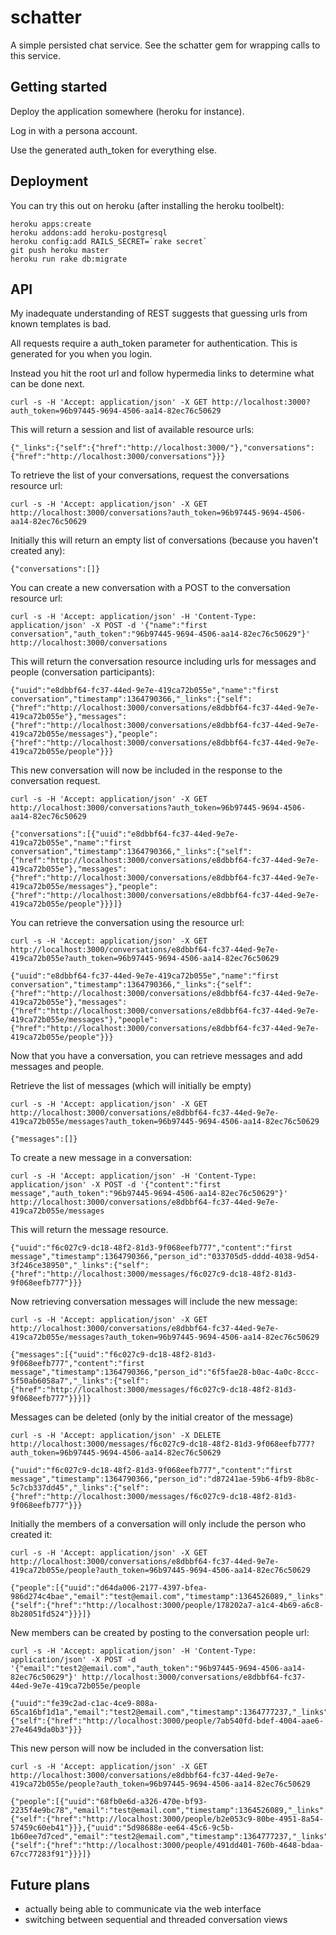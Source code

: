 # schatter

A simple persisted chat service.  See the schatter gem for wrapping calls to this service.

## Getting started

Deploy the application somewhere (heroku for instance).

Log in with a persona account.

Use the generated auth_token for everything else.

## Deployment

You can try this out on heroku (after installing the heroku toolbelt):

    heroku apps:create
    heroku addons:add heroku-postgresql
    heroku config:add RAILS_SECRET=`rake secret`
    git push heroku master
    heroku run rake db:migrate

## API

My inadequate understanding of REST suggests that guessing urls from known templates is bad.

All requests require a auth_token parameter for authentication.  This is generated for you when you login.

Instead you hit the root url and follow hypermedia links to determine what can be done next.

    curl -s -H 'Accept: application/json' -X GET http://localhost:3000?auth_token=96b97445-9694-4506-aa14-82ec76c50629

This will return a session and list of available resource urls:

    {"_links":{"self":{"href":"http://localhost:3000/"},"conversations":{"href":"http://localhost:3000/conversations"}}}

To retrieve the list of your conversations, request the conversations resource url:

    curl -s -H 'Accept: application/json' -X GET http://localhost:3000/conversations?auth_token=96b97445-9694-4506-aa14-82ec76c50629

Initially this will return an empty list of conversations (because you haven't created any):

    {"conversations":[]}

You can create a new conversation with a POST to the conversation resource url:

    curl -s -H 'Accept: application/json' -H 'Content-Type: application/json' -X POST -d '{"name":"first conversation","auth_token":"96b97445-9694-4506-aa14-82ec76c50629"}' http://localhost:3000/conversations

This will return the conversation resource including urls for messages and people (conversation participants):

    {"uuid":"e8dbbf64-fc37-44ed-9e7e-419ca72b055e","name":"first conversation","timestamp":1364790366,"_links":{"self":{"href":"http://localhost:3000/conversations/e8dbbf64-fc37-44ed-9e7e-419ca72b055e"},"messages":{"href":"http://localhost:3000/conversations/e8dbbf64-fc37-44ed-9e7e-419ca72b055e/messages"},"people":{"href":"http://localhost:3000/conversations/e8dbbf64-fc37-44ed-9e7e-419ca72b055e/people"}}}

This new conversation will now be included in the response to the conversation request.

    curl -s -H 'Accept: application/json' -X GET http://localhost:3000/conversations?auth_token=96b97445-9694-4506-aa14-82ec76c50629

    {"conversations":[{"uuid":"e8dbbf64-fc37-44ed-9e7e-419ca72b055e","name":"first conversation","timestamp":1364790366,"_links":{"self":{"href":"http://localhost:3000/conversations/e8dbbf64-fc37-44ed-9e7e-419ca72b055e"},"messages":{"href":"http://localhost:3000/conversations/e8dbbf64-fc37-44ed-9e7e-419ca72b055e/messages"},"people":{"href":"http://localhost:3000/conversations/e8dbbf64-fc37-44ed-9e7e-419ca72b055e/people"}}}]}

You can retrieve the conversation using the resource url:

    curl -s -H 'Accept: application/json' -X GET http://localhost:3000/conversations/e8dbbf64-fc37-44ed-9e7e-419ca72b055e?auth_token=96b97445-9694-4506-aa14-82ec76c50629

    {"uuid":"e8dbbf64-fc37-44ed-9e7e-419ca72b055e","name":"first conversation","timestamp":1364790366,"_links":{"self":{"href":"http://localhost:3000/conversations/e8dbbf64-fc37-44ed-9e7e-419ca72b055e"},"messages":{"href":"http://localhost:3000/conversations/e8dbbf64-fc37-44ed-9e7e-419ca72b055e/messages"},"people":{"href":"http://localhost:3000/conversations/e8dbbf64-fc37-44ed-9e7e-419ca72b055e/people"}}}

Now that you have a conversation, you can retrieve messages and add messages and people.

Retrieve the list of messages (which will initially be empty)

    curl -s -H 'Accept: application/json' -X GET http://localhost:3000/conversations/e8dbbf64-fc37-44ed-9e7e-419ca72b055e/messages?auth_token=96b97445-9694-4506-aa14-82ec76c50629

    {"messages":[]}

To create a new message in a conversation:

    curl -s -H 'Accept: application/json' -H 'Content-Type: application/json' -X POST -d '{"content":"first message","auth_token":"96b97445-9694-4506-aa14-82ec76c50629"}' http://localhost:3000/conversations/e8dbbf64-fc37-44ed-9e7e-419ca72b055e/messages

This will return the message resource.

    {"uuid":"f6c027c9-dc18-48f2-81d3-9f068eefb777","content":"first message","timestamp":1364790366,"person_id":"033705d5-dddd-4038-9d54-3f246ce38950","_links":{"self":{"href":"http://localhost:3000/messages/f6c027c9-dc18-48f2-81d3-9f068eefb777"}}}

Now retrieving conversation messages will include the new message:

    curl -s -H 'Accept: application/json' -X GET http://localhost:3000/conversations/e8dbbf64-fc37-44ed-9e7e-419ca72b055e/messages?auth_token=96b97445-9694-4506-aa14-82ec76c50629

    {"messages":[{"uuid":"f6c027c9-dc18-48f2-81d3-9f068eefb777","content":"first message","timestamp":1364790366,"person_id":"6f5fae28-b0ac-4a0c-8ccc-5f50ab6058a7","_links":{"self":{"href":"http://localhost:3000/messages/f6c027c9-dc18-48f2-81d3-9f068eefb777"}}}]}

Messages can be deleted (only by the initial creator of the message)

    curl -s -H 'Accept: application/json' -X DELETE http://localhost:3000/messages/f6c027c9-dc18-48f2-81d3-9f068eefb777?auth_token=96b97445-9694-4506-aa14-82ec76c50629

    {"uuid":"f6c027c9-dc18-48f2-81d3-9f068eefb777","content":"first message","timestamp":1364790366,"person_id":"d87241ae-59b6-4fb9-8b8c-5c7cb337dd45","_links":{"self":{"href":"http://localhost:3000/messages/f6c027c9-dc18-48f2-81d3-9f068eefb777"}}}

Initially the members of a conversation will only include the person who created it:

    curl -s -H 'Accept: application/json' -X GET http://localhost:3000/conversations/e8dbbf64-fc37-44ed-9e7e-419ca72b055e/people?auth_token=96b97445-9694-4506-aa14-82ec76c50629

    {"people":[{"uuid":"d64da006-2177-4397-bfea-986d274c4bae","email":"test@email.com","timestamp":1364526089,"_links":{"self":{"href":"http://localhost:3000/people/178202a7-a1c4-4b69-a6c8-8b28051fd524"}}}]}

New members can be created by posting to the conversation people url:

    curl -s -H 'Accept: application/json' -H 'Content-Type: application/json' -X POST -d '{"email":"test2@email.com","auth_token":"96b97445-9694-4506-aa14-82ec76c50629"}' http://localhost:3000/conversations/e8dbbf64-fc37-44ed-9e7e-419ca72b055e/people

    {"uuid":"fe39c2ad-c1ac-4ce9-808a-65ca16bf1d1a","email":"test2@email.com","timestamp":1364777237,"_links":{"self":{"href":"http://localhost:3000/people/7ab540fd-bdef-4004-aae6-27e4649da0b3"}}}

This new person will now be included in the conversation list:

    curl -s -H 'Accept: application/json' -X GET http://localhost:3000/conversations/e8dbbf64-fc37-44ed-9e7e-419ca72b055e/people?auth_token=96b97445-9694-4506-aa14-82ec76c50629

    {"people":[{"uuid":"68fb0e6d-a326-470e-bf93-2235f4e9bc78","email":"test@email.com","timestamp":1364526089,"_links":{"self":{"href":"http://localhost:3000/people/b2e053c9-80be-4951-8a54-57459c60eb41"}}},{"uuid":"5d98688e-ee64-45c6-9c5b-1b60ee7d7ced","email":"test2@email.com","timestamp":1364777237,"_links":{"self":{"href":"http://localhost:3000/people/491dd401-760b-4648-bdaa-67cc77283f91"}}}]}

## Future plans

* actually being able to communicate via the web interface
* switching between sequential and threaded conversation views
